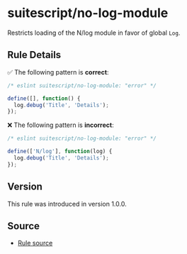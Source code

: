 # suitescript/no-log-module

Restricts loading of the N/log module in favor of global `Log`.

## Rule Details

:white_check_mark: The following pattern is **correct**:

```js
/* eslint suitescript/no-log-module: "error" */

define([], function() {
  log.debug('Title', 'Details');
});
```

:x: The following pattern is **incorrect**:

```js
/* eslint suitescript/no-log-module: "error" */

define(['N/log'], function(log) {
  log.debug('Title', 'Details');
});
```

## Version

This rule was introduced in version 1.0.0.

## Source

- [Rule source](../../lib/rules/no-log-module.js)